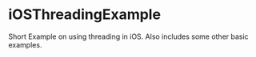 # iOSThreadingExample
Short Example on using threading in iOS. Also includes some other basic examples.
